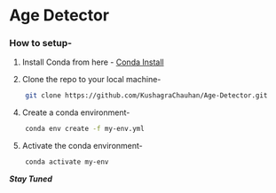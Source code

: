 # Age Detector




### How to setup-
1. Install Conda from here - [Conda Install](https://docs.conda.io/projects/conda/en/latest/user-guide/install/download.html)

2. Clone the repo to your local machine-
```sh
    git clone https://github.com/KushagraChauhan/Age-Detector.git
```

4. Create a conda environment-
```sh
    conda env create -f my-env.yml
```
5. Activate the conda environment-
```sh
    conda activate my-env
```

***Stay Tuned***



